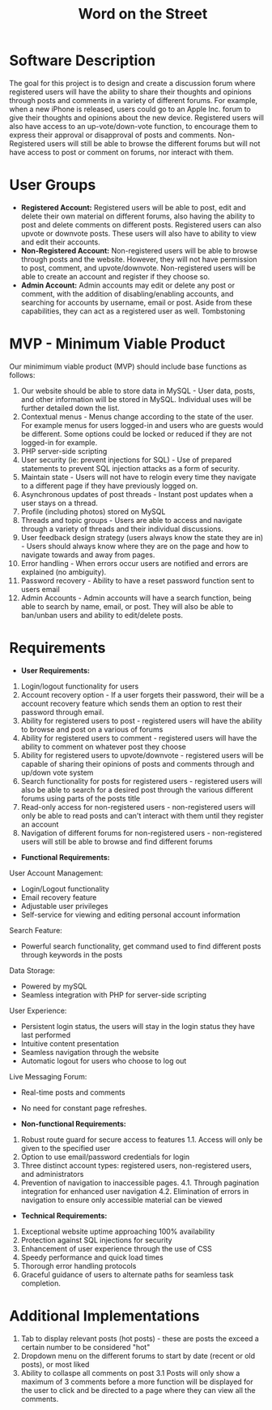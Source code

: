 <div align="center">
   <div id="user-content-toc">
      <ul>
         <summary>
            <h1 style="display: inline-block;">Word on the Street</h1>
         </summary>
      </ul>
   </div>
</div>

# Software Description
The goal for this project is to design and create a discussion forum where registered users will have the ability to share their thoughts and opinions through posts and comments in a variety of different forums. For example, when a new iPhone is released, users could go to an Apple Inc. forum to give their thoughts and opinions about the new device. Registered users will also have access to an up-vote/down-vote function, to encourage them to express their approval or disapproval of posts and comments. Non-Registered users will still be able to browse the different forums but will not have access to post or comment on forums, nor interact with them.

# User Groups
- **Registered Account:**
Registered users will be able to post, edit and delete their own material on different forums, also having the ability to post and delete comments on different posts. Registered users can also upvote or downvote posts. These users will also have to ability to view and edit their accounts. 
- **Non-Registered Account:**
Non-registered users will be able to browse through posts and the website. However, they will not have permission to post, comment, and upvote/downvote. Non-registered users will be able to create an account and register if they choose so. 
- **Admin Account:**
Admin accounts may edit or delete any post or comment, with the addition of disabling/enabling accounts, and searching for accounts by username, email or post. Aside from these capabilities, they can act as a registered user as well. Tombstoning

# MVP - Minimum Viable Product 
Our minimimum viable product (MVP) should include base functions as follows:
1. Our website should be able to store data in MySQL - User data, posts, and other information will be stored in MySQL. Individual uses will be further detailed down the list.
2. Contextual menus - Menus change according to the state of the user. For example menus for users logged-in and users who are guests would be different. Some options could be locked or reduced if they are not logged-in for example.
3. PHP server-side scripting
4. User security (ie: prevent injections for SQL) - Use of prepared statements to prevent SQL injection attacks as a form of security.
5. Maintain state - Users will not have to relogin every time they navigate to a different page if they have previously logged on.
6. Asynchronous updates of post threads - Instant post updates when a user stays on a thread.
7. Profile (including photos) stored on MySQL
8. Threads and topic groups - Users are able to access and navigate through a variety of threads and their individual discussions.
9. User feedback design strategy (users always know the state they are in) - Users should always know where they are on the page and how to navigate towards and away from pages.
10. Error handling - When errors occur users are notified and errors are explained (no ambiguity).
11. Password recovery - Ability to have a reset password function sent to users email
12. Admin Accounts - Admin accounts will have a search function, being able to search by name, email, or post. They will also be able to ban/unban users and ability to edit/delete posts.

# Requirements 
- **User Requirements:**
1. Login/logout functionality for users
2. Account recovery option - If a user forgets their password, their will be a account recovery feature which sends them an option to rest their password through email.
3. Ability for registered users to post - registered users will have the ability to browse and post on a various of forums
4. Ability for registered users to comment - registered users will have the ability to comment on whatever post they choose
5. Ability for registered users to upvote/downvote - registered users will be capable of sharing their opinions of posts and comments through and up/down vote system
6. Search functionality for posts for registered users - registered users will also be able to search for a desired post through the various different forums using parts of the posts title
7. Read-only access for non-registered users - non-registered users will only be able to read posts and can't interact with them until they register an account
8. Navigation of different forums for non-registered users - non-registered users will still be able to browse and find different forums

- **Functional Requirements:**

User Account Management:
   - Login/Logout functionality
   - Email recovery feature
   - Adjustable user privileges
   - Self-service for viewing and editing personal account information
 
Search Feature:
   - Powerful search functionality, get command used to find different posts through keywords in the posts
  
Data Storage:
   - Powered by mySQL
   - Seamless integration with PHP for server-side scripting
  
User Experience:
   - Persistent login status, the users will stay in the login status they have last performed
   - Intuitive content presentation
   - Seamless navigation through the website
   - Automatic logout for users who choose to log out
   
Live Messaging Forum:
   - Real-time posts and comments
   - No need for constant page refreshes.

- **Non-functional Requirements:**
1. Robust route guard for secure access to features
   1.1. Access will only be given to the specified user
2. Option to use email/password credentials for login
3. Three distinct account types: registered users, non-registered users, and administrators
4. Prevention of navigation to inaccessible pages.
   4.1. Through pagination integration for enhanced user navigation
   4.2. Elimination of errors in navigation to ensure only accessible material can be viewed

- **Technical Requirements:**
1. Exceptional website uptime approaching 100% availability
2. Protection against SQL injections for security
3. Enhancement of user experience through the use of CSS
4. Speedy performance and quick load times
5. Thorough error handling protocols
6. Graceful guidance of users to alternate paths for seamless task completion.

# Additional Implementations 
1. Tab to display relevant posts (hot posts) - these are posts the exceed a certain number to be considered "hot"
2. Dropdown menu on the different forums to start by date (recent or old posts), or most liked
3. Ability to collaspe all comments on post
   3.1 Posts will only show a maximum of 3 comments before a more function will be displayed for the user to click and be directed to a page where they can view all the comments.


